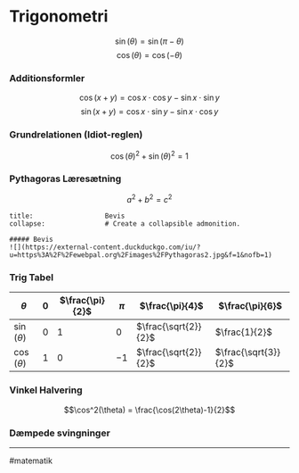 # Trigonometri

$$\sin(\theta) = \sin(\pi - \theta)$$
$$\cos(\theta) = \cos(-\theta)$$

### Additionsformler
$$\cos(x+y) = \cos x \cdot \cos y - \sin x \cdot \sin y$$
$$\sin(x+y) = \cos x \cdot \sin y - \sin x \cdot \cos y$$

### Grundrelationen (Idiot-reglen)
$$\cos(\theta)^2 + \sin(\theta)^2 = 1$$
### Pythagoras Læresætning
$$a^2 + b^2 = c^2$$
```ad-example # Admonition type. See below for a list of available types.
title:                  Bevis
collapse:               # Create a collapsible admonition.

##### Bevis
![](https://external-content.duckduckgo.com/iu/?u=https%3A%2F%2Fewebpal.org%2Fimages%2FPythagoras2.jpg&f=1&nofb=1)
```

### Trig Tabel
| $\theta$ | $0$ | $\frac{\pi}{2}$ | $\pi$ | $\frac{\pi}{4}$ | $\frac{\pi}{6}$ |
|--|-- |--|--|--| -- |
| $\sin(\theta)$ | $0$ | $1$ | $0$ |$\frac{\sqrt{2}}{2}$ | $\frac{1}{2}$ |
| $\cos(\theta)$ | $1$ | $0$ | $-1$ | $\frac{\sqrt{2}}{2}$ | $\frac{\sqrt{3}}{2}$ |

### Vinkel Halvering
$$\cos^2(\theta) = \frac{\cos(2\theta)-1}{2}$$

### Dæmpede svingninger


---
#matematik